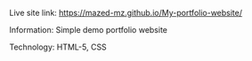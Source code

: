 Live site link: https://mazed-mz.github.io/My-portfolio-website/

Information: Simple demo portfolio website

Technology: HTML-5, CSS
